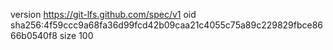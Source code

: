 version https://git-lfs.github.com/spec/v1
oid sha256:4f59ccc9a68fa36d99fcd42b09caa21c4055c75a89c229829fbce8666b0540f8
size 100
